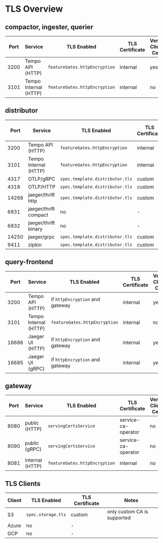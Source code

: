 # TLS Overview

## compactor, ingester, querier
Port  | Service               | TLS Enabled                     | TLS Certificate     | Verify Client Cert
----- | --------------------- | ------------------------------- | ------------------- | ------------------
3200  | Tempo API (HTTP)      | `featureGates.httpEncryption`   | internal            | yes
3101  | Tempo Internal (HTTP) | `featureGates.httpEncryption`   | internal            | no

## distributor
Port  | Service               | TLS Enabled                     | TLS Certificate     | Verify Client Cert
----- | --------------------- | ------------------------------- | ------------------- | ------------------
3200  | Tempo API (HTTP)      | `featureGates.httpEncryption`   | internal            | yes
3101  | Tempo Internal (HTTP) | `featureGates.httpEncryption`   | internal            | no
4317  | OTLP/gRPC             | `spec.template.distributor.tls` | custom              | no
4318  | OTLP/HTTP             | `spec.template.distributor.tls` | custom              | no
14268 | jaeger/thrift http    | `spec.template.distributor.tls` | custom              | no
6831  | jaeger/thrift compact | no                              | -                   | -
6832  | jaeger/thrift binary  | no                              | -                   | -
14250 | jaeger/grpc           | `spec.template.distributor.tls` | custom              | no
9411  | zipkin                | `spec.template.distributor.tls` | custom              | no

## query-frontend
Port  | Service               | TLS Enabled                     | TLS Certificate     | Verify Client Cert
----- | --------------------- | ------------------------------- | ------------------- | ------------------
3200  | Tempo API (HTTP)      | if `httpEncryption` and gateway | internal            | yes
3101  | Tempo Internal (HTTP) | `featureGates.httpEncryption`   | internal            | no
16686 | Jaeger UI (HTTP)      | if `httpEncryption` and gateway | internal            | yes
16685 | Jaeger UI (gRPC)      | if `httpEncryption` and gateway | internal            | yes

## gateway
Port  | Service               | TLS Enabled                     | TLS Certificate     | Verify Client Cert
----- | --------------------- | ------------------------------- | ------------------- | ------------------
8080  | public (HTTP)         | `servingCertsService`           | service-ca-operator | no
8090  | public (gRPC)         | `servingCertsService`           | service-ca-operator | no
8081  | internal (HTTP)       | `featureGates.httpEncryption`   | internal            | no

## TLS Clients
Client | TLS Enabled        | TLS Certificate | Notes
------ | ------------------ | --------------- | -----
S3     | `spec.storage.tls` | custom          | only custom CA is supported
Azure  | no                 | -               |
GCP    | no                 | -               |
